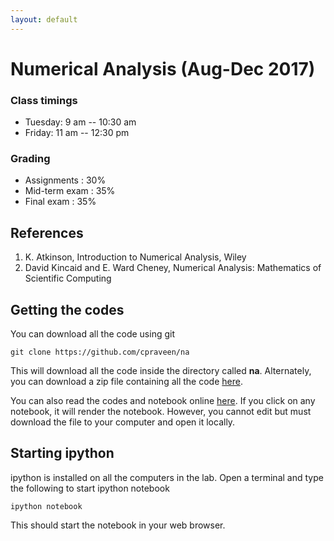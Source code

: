 ```yaml
---
layout: default
---
```


# Numerical Analysis (Aug-Dec 2017)

### Class timings

* Tuesday: 9 am -- 10:30 am
* Friday: 11 am -- 12:30 pm

### Grading

* Assignments   : 30%
* Mid-term exam : 35%
* Final exam    : 35%

## References

1. K. Atkinson, Introduction to Numerical Analysis, Wiley
1. David Kincaid and E. Ward Cheney, Numerical Analysis: Mathematics of Scientific Computing

## Getting the codes

You can download all the code using git

```shell
git clone https://github.com/cpraveen/na
```

This will download all the code inside the directory called <b>na</b>. Alternately, you can download a zip file containing all the code [here](https://github.com/cpraveen/na/archive/master.zip).

You can also read the codes and notebook online [here](http://github.com/cpraveen/na). If you click on any notebook, it will render the notebook. However, you cannot edit but must download the file to your computer and open it locally.

## Starting ipython

ipython is installed on all the computers in the lab. Open a terminal and type the following to start ipython notebook

```shell
ipython notebook
```

This should start the notebook in your web browser.
